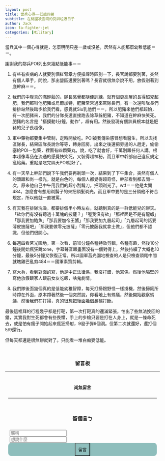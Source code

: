 ```yaml
---
layout: post
title: 當兵心得──低能同梯
subtitle: 在桃園凌雲崗的受訓垃圾日子
author: Jack
icon: fa-fighter-jet
categories: [Military]
---
```


當兵其中一個心得就是，怎麼明明只差一歲或沒差，居然有人能那麼幼稚低能＝＝。

謝謝我的鄰兵POI列出來幾點低能事＝＝

1. 有些有疾病的人就要別個紅臂章方便操課時區別一下，長官說都要別著，突然有個人舉手，問說，那出營區還要別著嗎？長官就很無奈說不用，放假別著到底幹麻＝＝。

2. 我們的中隊真的滿輕鬆的，隊長感覺都隨便訓練，就有個更高層的長得超兇超肥，我們都叫他肥豬或烏爾加特，肥豬常常過來罵隊長們，有一次還叫隊長們排排站然後踏步給我們看，感覺就Siu乳他們＝＝，所以肥豬來他們都超怕，有一次肥豬來，我們的分隊長還直接跑去除草躲肥豬，不知道在幹麻快笑死。肥豬的名言是〝摳摸動1分鐘，動作〞，超有用。然後發現有個訓員根本就是肥豬的兒子長超像。

3. 軍中藥物都要集中管制，定時開放吃。POI被我傳染感冒想看醫生，所以去找區隊長，結果區隊長說你等等，轉身回房，出來之後還把旁邊的人趕走，偷偷塞給POI一包藥，裡面有四顆藥丸，說，吃了就會好，千萬別跟任何人講。根本超像毒品在流通的感覺快笑死，又裝得超神秘，而且軍中幹部自己違反規定亂給藥。重點是吃完隔天POI就好了。

4.  有一天早上幹部們說下午我們要再剃頭一次，結果到了下午集合，突然有個人的頭跟和尚一樣光，就是白色的，每個人都覺得超奇怪，幹部看到都去問一次，原來他自己中午用我們的超小刮鬍刀，把頭剃光了。wtf＝＝他是太閒484，怎麼會有想用剃鬍子的來把頭髮剃光，而且軍中要的是三分頭他不符合規定，所以他就一直被罵。

5. 有天我在排隊洗澡，都要排個半小時左右，就聽到真的是一群低能兒的聊天。「欸你們有沒有聽過十萬塊的披薩？」「喔我沒有欸」「那裡面是不是有龍蝦」「那我要加鮑魚」「那我要加帝王蟹」「那我要加九層起司」「九層起司的話要薄皮披薩吧」「那我要做零元披薩」「零元披薩我就拿土做」，但他們都不認識，但他們很開心。

6. 每週四看莒光園地，第一次看，前10分鐘各種特效剪輯，各種有趣，然後10分鐘後開始瘋狂跳tone，字幕聲音跟畫面沒有一個對得上，然後持續了大概也10分鐘，最後5分鐘又恢復正常。所以國軍莒光園地檢查的人是只檢查頭尾中間就瞎雞巴亂剪484＝＝國軍素質剪輯。

7. 寫大兵，看到對面的寫，他是中正法律係，我沒打錯，他寫係。然後他隔壁的寫他放假跟家人跟前女友吃飯，啥鬼劇情。

8. 我們隊後面幾個真的是低能幼稚智障，每天打掃跟野怪一樣掛機，然後掃廁所時蹲在外面，原本蹲著然後一個突然說，你看地上有螞蟻，然後開始觀察螞蟻，然後我們在打掃，真的很想把後面幾個鼻樑打斷。


最後這裡拜的行程幾乎都是打靶，第一次打靶真的還滿緊張，怕出了些無法挽回的錯，其實我對生死都會有些畏懼，手上的步槍只要是打在人身上，就是一條命死去，或是怕有瘋子開始起來瘋狂掃射，9發子彈9個洞。但第二次就還好，還打個5/9還行。


但每天都還是很無聊就對了。只能看一堆白痴耍低能。


<div>
	<h3 style="text-align: center; padding-top: 30px;">留言板</h3>
</div>

<div style="max-width: 700px; margin: auto;">
<hr>
<div class="comments"><h4 class="nocomments" style="text-align: center; padding-top: 20px;">尚無留言</h4></div>
  <form id="comment" style="padding-left: 10px; padding-right: 10px;">
  	<hr style="margin-top: 25px;">
    <h3 style="text-align: center; padding-top: 30px; padding-bottom: 10px;">留個言ㄅ</h3>
    <div class="row" style="margin-top: 10px;">
        <div class="4u" style="padding-left: 5px; padding-right: 5px;">
          <input type="text" id="name" placeholder="暱稱">
        </div>
        <div class="6u" style="padding-left: 5px; padding-right: 5px;">
          <input id="message" type="text" placeholder="想說什麼">
        </div>
        <div class="2u" style="padding-left: 5px;padding-right: 5px;text-align: center;background-color: #8ebebc;border-radius: 10px;">
          <input type="submit" value="留言" style="padding: 10px;margin: 0 auto;display: block;background-image: none;background-color: #8ebebc;">
        </div>
    </div>
  </form>
  </div>


<script src="https://code.jquery.com/jquery-1.11.3.min.js"></script> 
<script> $(".click").click(function(){ $(".expand").slideToggle(); }); </script>


<script src="https://cdn.firebase.com/js/client/2.2.1/firebase.js"></script>
<script src="https://ajax.googleapis.com/ajax/libs/jquery/1.11.3/jquery.min.js"></script>
<script src="https://cdnjs.cloudflare.com/ajax/libs/moment.js/2.11.0/moment.min.js"></script>
<script src="https://cdnjs.cloudflare.com/ajax/libs/blueimp-md5/2.1.0/js/md5.js"></script>
<script>

$(function() {
  var ref = new Firebase("https://jack34672-f6932.firebaseio.com/"),
    postRef = ref.child(slugify(window.location.pathname));
    var commentnum = 0;
    postRef.on("child_added", function(snapshot) {
      var newPost = snapshot.val();
      $(".comments").prepend('<div class="comment" style="max-width: 400px; margin: auto;">' +
          '<div class="row">'+
          '<div class="4u" style="padding: 0px;">' + 
          '<img src="https://www.gravatar.com/avatar/' + escapeHtml(newPost.md5Email) + '?s=100&d=retro" style="width: 80px; border-radius: 10px; height: auto; margin-left: 30px;"/> ' + 
          '</div>'+
          '<div class="8u" style="padding: 0px;">' + 
            '<h4 style="padding-top: 10px; text-align:center; display: inline;">' + escapeHtml(newPost.name) + '</h4>' +
            '<h5 class="date" style="text-align:center; display: inline; padding-top: 10px; padding-left: 5px;">(' + moment(newPost.postedAt).fromNow() + ')</h5>'+ 
            '<h4 style="padding-top: 10px; display: inline;">：</h4>' +
          '<p style=" margin-bottom: 0px; font-size: 1.35em;">' + escapeHtml(newPost.message)  + '</p>' +
          '</div></div></div>');
      if(commentnum==0){
        $(".nocomments").remove();
      }
            commentnum++;
    });

    $("#comment").submit(function() {
      if(($("#name").val()!='')&&($("#message").val()!='')){
      $.post('https://script.google.com/macros/s/AKfycbzNV6XM5rSNEWYgt22-3r5kwHCyKE9WToFMND47cPnTyRBZIasI/exec',
        {msg:$("#name").val() + ' 回覆了你在 ' + window.location.pathname + ' 的貼文，留言內容：' + $("#message").val()},
        function(e){
          console.log(e);
      });
      var a = postRef.push();
      a.set({
        name: $("#name").val(),
        message: $("#message").val(),
        md5Email: md5($("#name").val()),
        postedAt: Firebase.ServerValue.TIMESTAMP
      });
      }

      $("input[type=text], textarea").val("");
      return false;
    });
});

function slugify(text) {
  return text.toString().toLowerCase().trim()
    .replace(/&/g, '-and-')
    .replace(/[\s\W-]+/g, '-')
    .replace(/[^a-zA-Z0-9-_]+/g,'');
}


function escapeHtml(str) {
    var div = document.createElement('div');
    div.appendChild(document.createTextNode(str));
    return div.innerHTML;
}

</script>
